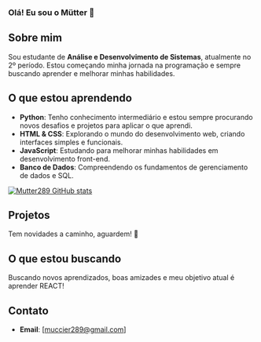 ### Olá! Eu sou o Mütter 👋

## Sobre mim
Sou estudante de **Análise e Desenvolvimento de Sistemas**, atualmente no 2º período. Estou começando minha jornada na programação e sempre buscando aprender e melhorar minhas habilidades.

## O que estou aprendendo
- **Python**: Tenho conhecimento intermediário e estou sempre procurando novos desafios e projetos para aplicar o que aprendi.
- **HTML & CSS**: Explorando o mundo do desenvolvimento web, criando interfaces simples e funcionais.
- **JavaScript**: Estudando para melhorar minhas habilidades em desenvolvimento front-end.
- **Banco de Dados**: Compreendendo os fundamentos de gerenciamento de dados e SQL.

[![Mutter289 GitHub stats](https://github-readme-stats.vercel.app/api?username=Mutter289&theme=radical)](https://github.com/Mutter289/github-readme-stats)

## Projetos
Tem novidades a caminho, aguardem! 👀

## O que estou buscando
Buscando novos aprendizados, boas amizades e meu objetivo atual é aprender REACT!

## Contato
- **Email**: [muccier289@gmail.com]
